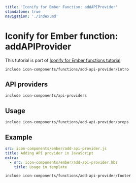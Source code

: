```yaml
title: 'Iconify for Ember Function: addAPIProvider'
standalone: true
navigation: './index.md'
```

# Iconify for Ember function: addAPIProvider

This tutorial is part of [Iconify for Ember functions tutorial](./index.md#functions).

`include icon-components/functions/add-api-provider/intro`

## API providers

`include icon-components/api-providers`

## Usage

`include icon-components/functions/add-api-provider/props`

## Example

```yaml
src: icon-components/ember/add-api-provider.js
title: Adding API provider in JavaScript
extra:
  - src: icon-components/ember/add-api-provider.hbs
    title: Usage in template
```

`include icon-components/functions/add-api-provider/footer`
